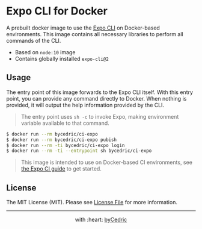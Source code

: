 # Expo CLI for Docker

A prebuilt docker image to use the [Expo CLI](https://docs.expo.io/versions/latest/workflow/expo-cli) on Docker-based environments.
This image contains all necessary libraries to perform all commands of the CLI.

- Based on `node:10` image
- Contains globally installed `expo-cli@2`

## Usage

The entry point of this image forwards to the Expo CLI itself.
With this entry point, you can provide any command directly to Docker.
When nothing is provided, it will output the help information provided by the CLI.

> The entry point uses `sh -c` to invoke Expo, making environment variable available to that command.

```bash
$ docker run --rm bycedric/ci-expo
$ docker run --rm bycedric/ci-expo pubish
$ docker run --rm -ti bycedric/ci-expo login
$ docker run --rm -ti --entrypoint sh bycedric/ci-expo
```

> This image is intended to use on Docker-based CI environments, see [the Expo CI guide](https://docs.expo.io/versions/latest/guides/setting-up-continuous-integration) to get started.

## License

The MIT License (MIT). Please see [License File](LICENSE.md) for more information.

--- ---

<p align="center">
    with :heart: <a href="https://bycedric.com" target="_blank">byCedric</a>
</p>
